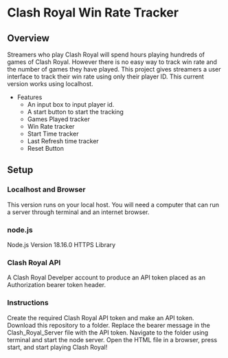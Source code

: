 # Clash Royal Win Rate Tracker

## Overview

Streamers who play Clash Royal will spend hours playing hundreds of games of Clash Royal. However there is no easy way to track win rate 
and the number of games they have played. This project gives streamers a user interface to track their win rate using only their player ID.
This current version works using localhost.

* Features
  * An input box to input player id.
  * A start button to start the tracking
  * Games Played tracker
  * Win Rate tracker
  * Start Time tracker
  * Last Refresh time tracker
  * Reset Button

## Setup

### Localhost and Browser
This version runs on your local host. You will need a computer that can run a server through terminal and an internet browser. 
### node.js
Node.js Version 18.16.0
HTTPS Library
### Clash Royal API
A Clash Royal Develper account to produce an API token placed as an Authorization bearer token header.
### Instructions
Create the required Clash Royal API token and make an API token.
Download this repository to a folder.
Replace the bearer message in the Clash_Royal_Server file with the API token.
Navigate to the folder using terminal and start the node server.
Open the HTML file in a browser, press start, and start playing Clash Royal!
